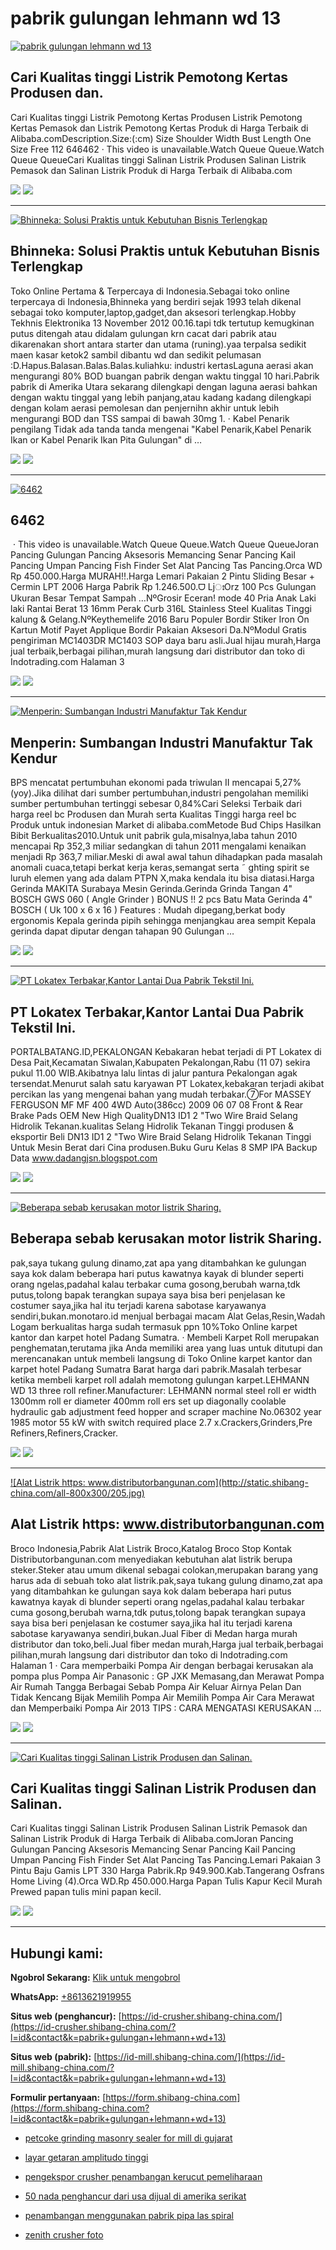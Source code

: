# pabrik gulungan lehmann wd 13

<a href="https://swt.shibang-china.com/?l=id&img&k=pabrik+gulungan+lehmann+wd+13" target="_blank">![pabrik gulungan lehmann wd 13](http://static.shibang-china.com/all-800x300/1162.jpg)</a>

## Cari Kualitas tinggi Listrik Pemotong Kertas Produsen dan.
Cari Kualitas tinggi Listrik Pemotong Kertas Produsen Listrik Pemotong Kertas Pemasok dan Listrik Pemotong Kertas Produk di Harga Terbaik di Alibaba.comDescription.Size:(:cm) Size Shoulder Width Bust Length One Size Free 112 646462&nbsp;&#0183;&#32;This video is unavailable.Watch Queue Queue.Watch Queue QueueCari Kualitas tinggi Salinan Listrik Produsen Salinan Listrik Pemasok dan Salinan Listrik Produk di Harga Terbaik di Alibaba.com


<a href="https://whatsapp.shibangsoft.com/WhatsApp.php" target="_blank" title="WhatsApp">![](http://static.shibang-china.com/icon/whatsapp.png)</a> <a href="https://swt.shibang-china.com/?l=id&icon&k=pabrik+gulungan+lehmann+wd+13" target="_blank">![](http://static.shibang-china.com/icon/chat-id.png)</a>

---

<a href="https://swt.shibang-china.com/?l=id&img&k=pabrik+gulungan+lehmann+wd+13" target="_blank">![Bhinneka: Solusi Praktis untuk Kebutuhan Bisnis Terlengkap](http://static.shibang-china.com/all-800x300/803.jpg)</a>

## Bhinneka: Solusi Praktis untuk Kebutuhan Bisnis Terlengkap
Toko Online Pertama &amp; Terpercaya di Indonesia.Sebagai toko online terpercaya di Indonesia,Bhinneka yang berdiri sejak 1993 telah dikenal sebagai toko komputer,laptop,gadget,dan aksesori terlengkap.Hobby Tekhnis Elektronika 13 November 2012 00.16.tapi tdk tertutup kemugkinan putus ditengah atau didalam gulungan krn cacat dari pabrik atau dikarenakan short antara starter dan utama (runing).yaa terpalsa sedikit maen kasar ketok2 sambil dibantu wd dan sedikit pelumasan :D.Hapus.Balasan.Balas.Balas.kuliahku: industri kertasLaguna aerasi akan mengurangi 80% BOD buangan pabrik dengan waktu tinggal 10 hari.Pabrik pabrik di Amerika Utara sekarang dilengkapi dengan laguna aerasi bahkan dengan waktu tinggal yang lebih panjang,atau kadang kadang dilengkapi dengan kolam aerasi pemolesan dan penjernihn akhir untuk lebih mengurangi BOD dan TSS sampai di bawah 30mg 1.&nbsp;&#0183;&#32;Kabel Penarik pengilang Tidak ada tanda tanda mengenai &quot;Kabel Penarik,Kabel Penarik Ikan or Kabel Penarik Ikan Pita Gulungan&quot; di …


<a href="https://whatsapp.shibangsoft.com/WhatsApp.php" target="_blank" title="WhatsApp">![](http://static.shibang-china.com/icon/whatsapp.png)</a> <a href="https://swt.shibang-china.com/?l=id&icon&k=pabrik+gulungan+lehmann+wd+13" target="_blank">![](http://static.shibang-china.com/icon/chat-id.png)</a>

---

<a href="https://swt.shibang-china.com/?l=id&img&k=pabrik+gulungan+lehmann+wd+13" target="_blank">![6462](http://static.shibang-china.com/all-800x300/840.jpg)</a>

## 6462
&nbsp;&#0183;&#32;This video is unavailable.Watch Queue Queue.Watch Queue QueueJoran Pancing Gulungan Pancing Aksesoris Memancing Senar Pancing Kail Pancing Umpan Pancing Fish Finder Set Alat Pancing Tas Pancing.Orca WD Rp 450.000.Harga MURAH!!.Harga Lemari Pakaian 2 Pintu Sliding Besar + Cermin LPT 2006 Harga Pabrik Rp 1.246.500.ᗜ ǈഃOrz 100 Pcs Gulungan Ukuran Besar Tempat Sampah …N&#186;Grosir Eceran! mode 40 Pria Anak Laki laki Rantai Berat 13 16mm Perak Curb 316L Stainless Steel Kualitas Tinggi kalung &amp; Gelang.N&#186;Keythemelife 2016 Baru Populer Bordir Stiker Iron On Kartun Motif Payet Applique Bordir Pakaian Aksesori Da.N&#186;Modul Gratis pengiriman MC1403DR MC1403 SOP daya baru asli.Jual hijau murah,Harga jual terbaik,berbagai pilihan,murah langsung dari distributor dan toko di Indotrading.com Halaman 3


<a href="https://whatsapp.shibangsoft.com/WhatsApp.php" target="_blank" title="WhatsApp">![](http://static.shibang-china.com/icon/whatsapp.png)</a> <a href="https://swt.shibang-china.com/?l=id&icon&k=pabrik+gulungan+lehmann+wd+13" target="_blank">![](http://static.shibang-china.com/icon/chat-id.png)</a>

---

<a href="https://swt.shibang-china.com/?l=id&img&k=pabrik+gulungan+lehmann+wd+13" target="_blank">![Menperin: Sumbangan Industri Manufaktur Tak Kendur](http://static.shibang-china.com/all-800x300/193.jpg)</a>

## Menperin: Sumbangan Industri Manufaktur Tak Kendur
BPS mencatat pertumbuhan ekonomi pada triwulan II mencapai 5,27% (yoy).Jika dilihat dari sumber pertumbuhan,industri pengolahan memiliki sumber pertumbuhan tertinggi sebesar 0,84%Cari Seleksi Terbaik dari harga reel bc Produsen dan Murah serta Kualitas Tinggi harga reel bc Produk untuk indonesian Market di alibaba.comMetode Bud Chips Hasilkan Bibit Berkualitas2010.Untuk unit pabrik gula,misalnya,laba tahun 2010 mencapai Rp 352,3 miliar sedangkan di tahun 2011 mengalami kenaikan menjadi Rp 363,7 miliar.Meski di awal awal tahun dihadapkan pada masalah anomali cuaca,tetapi berkat kerja keras,semangat serta ˜ ghting spirit se luruh elemen yang ada dalam PTPN X,maka kendala itu bisa diatasi.Harga Gerinda MAKITA Surabaya Mesin Gerinda.Gerinda Grinda Tangan 4&quot; BOSCH GWS 060 ( Angle Grinder ) BONUS !! 2 pcs Batu Mata Gerinda 4&quot; BOSCH ( Uk 100 x 6 x 16 ) Features : Mudah dipegang,berkat body ergonomis Kepala gerinda pipih sehingga menjangkau area sempit Kepala gerinda dapat diputar dengan tahapan 90 Gulungan …


<a href="https://whatsapp.shibangsoft.com/WhatsApp.php" target="_blank" title="WhatsApp">![](http://static.shibang-china.com/icon/whatsapp.png)</a> <a href="https://swt.shibang-china.com/?l=id&icon&k=pabrik+gulungan+lehmann+wd+13" target="_blank">![](http://static.shibang-china.com/icon/chat-id.png)</a>

---

<a href="https://swt.shibang-china.com/?l=id&img&k=pabrik+gulungan+lehmann+wd+13" target="_blank">![PT Lokatex Terbakar,Kantor Lantai Dua Pabrik Tekstil Ini.](http://static.shibang-china.com/all-800x300/689.jpg)</a>

## PT Lokatex Terbakar,Kantor Lantai Dua Pabrik Tekstil Ini.
PORTALBATANG.ID,PEKALONGAN Kebakaran hebat terjadi di PT Lokatex di Desa Pait,Kecamatan Siwalan,Kabupaten Pekalongan,Rabu (11 07) sekira pukul 11.00 WIB.Akibatnya lalu lintas di jalur pantura Pekalongan agak tersendat.Menurut salah satu karyawan PT Lokatex,kebakaran terjadi akibat percikan las yang mengenai bahan yang mudah terbakar.⑦For MASSEY FERGUSON MF MF 400 4WD Auto(386cc) 2009 06 07 08 Front &amp; Rear Brake Pads OEM New High QualityDN13 ID1 2 &quot;Two Wire Braid Selang Hidrolik Tekanan.kualitas Selang Hidrolik Tekanan Tinggi produsen &amp; eksportir Beli DN13 ID1 2 &quot;Two Wire Braid Selang Hidrolik Tekanan Tinggi Untuk Mesin Berat dari Cina produsen.Buku Guru Kelas 8 SMP IPA Backup Data www.dadangjsn.blogspot.com


<a href="https://whatsapp.shibangsoft.com/WhatsApp.php" target="_blank" title="WhatsApp">![](http://static.shibang-china.com/icon/whatsapp.png)</a> <a href="https://swt.shibang-china.com/?l=id&icon&k=pabrik+gulungan+lehmann+wd+13" target="_blank">![](http://static.shibang-china.com/icon/chat-id.png)</a>

---

<a href="https://swt.shibang-china.com/?l=id&img&k=pabrik+gulungan+lehmann+wd+13" target="_blank">![Beberapa sebab kerusakan motor listrik Sharing.](http://static.shibang-china.com/all-800x300/796.jpg)</a>

## Beberapa sebab kerusakan motor listrik Sharing.
pak,saya tukang gulung dinamo,zat apa yang ditambahkan ke gulungan saya kok dalam beberapa hari putus kawatnya kayak di blunder seperti orang ngelas,padahal kalau terbakar cuma gosong,berubah warna,tdk putus,tolong bapak terangkan supaya saya bisa beri penjelasan ke costumer saya,jika hal itu terjadi karena sabotase karyawanya sendiri,bukan.monotaro.id menjual berbagai macam Alat Gelas,Resin,Wadah Logam berkualitas harga sudah termasuk ppn 10%Toko Online karpet kantor dan karpet hotel Padang Sumatra.&nbsp;&#0183;&#32;Membeli Karpet Roll merupakan penghematan,terutama jika Anda memiliki area yang luas untuk ditutupi dan merencanakan untuk membeli langsung di Toko Online karpet kantor dan karpet hotel Padang Sumatra Barat harga dari pabrik.Masalah terbesar ketika membeli karpet roll adalah memotong gulungan karpet.LEHMANN WD 13 three roll refiner.Manufacturer: LEHMANN normal steel roll er width 1300mm roll er diameter 400mm roll ers set up diagonally coolable hydraulic gab adjustment feed hopper and scraper machine No.06302 year 1985 motor 55 kW with switch required place 2.7 x.Crackers,Grinders,Pre Refiners,Refiners,Cracker.


<a href="https://whatsapp.shibangsoft.com/WhatsApp.php" target="_blank" title="WhatsApp">![](http://static.shibang-china.com/icon/whatsapp.png)</a> <a href="https://swt.shibang-china.com/?l=id&icon&k=pabrik+gulungan+lehmann+wd+13" target="_blank">![](http://static.shibang-china.com/icon/chat-id.png)</a>

---

<a href="https://swt.shibang-china.com/?l=id&img&k=pabrik+gulungan+lehmann+wd+13" target="_blank">![Alat Listrik https: www.distributorbangunan.com](http://static.shibang-china.com/all-800x300/205.jpg)</a>

## Alat Listrik https: www.distributorbangunan.com
Broco Indonesia,Pabrik Alat Listrik Broco,Katalog Broco Stop Kontak Distributorbangunan.com menyediakan kebutuhan alat listrik berupa steker.Steker atau umum dikenal sebagai colokan,merupakan barang yang harus ada di sebuah toko alat listrik.pak,saya tukang gulung dinamo,zat apa yang ditambahkan ke gulungan saya kok dalam beberapa hari putus kawatnya kayak di blunder seperti orang ngelas,padahal kalau terbakar cuma gosong,berubah warna,tdk putus,tolong bapak terangkan supaya saya bisa beri penjelasan ke costumer saya,jika hal itu terjadi karena sabotase karyawanya sendiri,bukan.Jual Fiber di Medan harga murah distributor dan toko,beli.Jual fiber medan murah,Harga jual terbaik,berbagai pilihan,murah langsung dari distributor dan toko di Indotrading.com Halaman 1&nbsp;&#0183;&#32;Cara memperbaiki Pompa Air dengan berbagai kerusakan ala pompa plus Pompa Air Panasonic : GP JXK Memasang,dan Merawat Pompa Air Rumah Tangga Berbagai Sebab Pompa Air Keluar Airnya Pelan Dan Tidak Kencang Bijak Memilih Pompa Air Memilih Pompa Air Cara Merawat dan Memperbaiki Pompa Air 2013 TIPS : CARA MENGATASI KERUSAKAN …


<a href="https://whatsapp.shibangsoft.com/WhatsApp.php" target="_blank" title="WhatsApp">![](http://static.shibang-china.com/icon/whatsapp.png)</a> <a href="https://swt.shibang-china.com/?l=id&icon&k=pabrik+gulungan+lehmann+wd+13" target="_blank">![](http://static.shibang-china.com/icon/chat-id.png)</a>

---

<a href="https://swt.shibang-china.com/?l=id&img&k=pabrik+gulungan+lehmann+wd+13" target="_blank">![Cari Kualitas tinggi Salinan Listrik Produsen dan Salinan.](http://static.shibang-china.com/all-800x300/295.jpg)</a>

## Cari Kualitas tinggi Salinan Listrik Produsen dan Salinan.
Cari Kualitas tinggi Salinan Listrik Produsen Salinan Listrik Pemasok dan Salinan Listrik Produk di Harga Terbaik di Alibaba.comJoran Pancing Gulungan Pancing Aksesoris Memancing Senar Pancing Kail Pancing Umpan Pancing Fish Finder Set Alat Pancing Tas Pancing.Lemari Pakaian 3 Pintu Baju Gamis LPT 330 Harga Pabrik.Rp 949.900.Kab.Tangerang Osfrans Home Living (4).Orca WD.Rp 450.000.Harga Papan Tulis Kapur Kecil Murah Prewed papan tulis mini papan kecil.

<a href="https://whatsapp.shibangsoft.com/WhatsApp.php" target="_blank" title="WhatsApp">![](http://static.shibang-china.com/icon/whatsapp.png)</a> <a href="https://swt.shibang-china.com/?l=id&icon&k=pabrik+gulungan+lehmann+wd+13" target="_blank">![](http://static.shibang-china.com/icon/chat-id.png)</a>

---
## Hubungi kami:

**Ngobrol Sekarang:** [Klik untuk mengobrol](https://swt.shibang-china.com?l=id&contact&k=pabrik+gulungan+lehmann+wd+13)

**WhatsApp:**  [+8613621919955](https://whatsapp.shibangsoft.com/WhatsApp.php)

**Situs web (penghancur):** [https://id-crusher.shibang-china.com/](https://id-crusher.shibang-china.com/?l=id&contact&k=pabrik+gulungan+lehmann+wd+13)

**Situs web (pabrik):** [https://id-mill.shibang-china.com/](https://id-mill.shibang-china.com/?l=id&contact&k=pabrik+gulungan+lehmann+wd+13)

**Formulir pertanyaan:** [https://form.shibang-china.com](https://form.shibang-china.com?l=id&contact&k=pabrik+gulungan+lehmann+wd+13)

* [petcoke grinding masonry sealer for mill di gujarat](../50/petcoke%20grinding%20masonry%20sealer%20for%20mill%20di%20gujarat.md)

* [layar getaran amplitudo tinggi](../46/layar%20getaran%20amplitudo%20tinggi.md)

* [pengekspor crusher penambangan kerucut pemeliharaan](../50/pengekspor%20crusher%20penambangan%20kerucut%20pemeliharaan.md)

* [50 nada penghancur dari usa dijual di amerika serikat](../42/50%20nada%20penghancur%20dari%20usa%20dijual%20di%20amerika%20serikat.md)

* [penambangan menggunakan pabrik pipa las spiral](../49/penambangan%20menggunakan%20pabrik%20pipa%20las%20spiral.md)

* [zenith crusher foto](../49/zenith%20crusher%20foto.md)